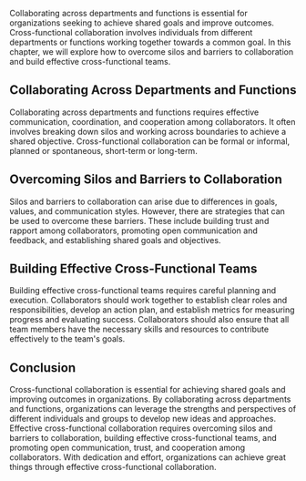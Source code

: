 
Collaborating across departments and functions is essential for organizations seeking to achieve shared goals and improve outcomes. Cross-functional collaboration involves individuals from different departments or functions working together towards a common goal. In this chapter, we will explore how to overcome silos and barriers to collaboration and build effective cross-functional teams.

Collaborating Across Departments and Functions
----------------------------------------------

Collaborating across departments and functions requires effective communication, coordination, and cooperation among collaborators. It often involves breaking down silos and working across boundaries to achieve a shared objective. Cross-functional collaboration can be formal or informal, planned or spontaneous, short-term or long-term.

Overcoming Silos and Barriers to Collaboration
----------------------------------------------

Silos and barriers to collaboration can arise due to differences in goals, values, and communication styles. However, there are strategies that can be used to overcome these barriers. These include building trust and rapport among collaborators, promoting open communication and feedback, and establishing shared goals and objectives.

Building Effective Cross-Functional Teams
-----------------------------------------

Building effective cross-functional teams requires careful planning and execution. Collaborators should work together to establish clear roles and responsibilities, develop an action plan, and establish metrics for measuring progress and evaluating success. Collaborators should also ensure that all team members have the necessary skills and resources to contribute effectively to the team's goals.

Conclusion
----------

Cross-functional collaboration is essential for achieving shared goals and improving outcomes in organizations. By collaborating across departments and functions, organizations can leverage the strengths and perspectives of different individuals and groups to develop new ideas and approaches. Effective cross-functional collaboration requires overcoming silos and barriers to collaboration, building effective cross-functional teams, and promoting open communication, trust, and cooperation among collaborators. With dedication and effort, organizations can achieve great things through effective cross-functional collaboration.


